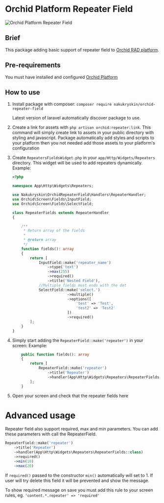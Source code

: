 # Orchid Platform Repeater Field

![Orchid Platform Repeater Field](https://user-images.githubusercontent.com/349293/51706442-7df0de00-202f-11e9-9a38-fd1a204c93bc.png)

## Brief
This package adding basic support of repeater field to [Orchid RAD platform](https://github.com/orchidsoftware/platform).

## Pre-requirements
You must have installed and configured [Orchid Platform](https://github.com/orchidsoftware/platform)

## How to use

1. Install package with composer: 
    `composer require nakukryskin/orchid-repeater-field`
    
    Latest version of laravel automatically discover package to use.
    
1. Create a link for assets with `php artisan orchid:repeater:link`. 
    This command will simply create link to assets in your public directory with styling and javascript.
    Package automatically add styles and scripts to your platform then you not needed add those assets to your platform's configuration
    
1. Create `RepeatersFieldsWidget.php` in your `app/Http/Widgets/Repeaters` directory. This widget will be used to add repeaters dynamically.
    Example:
    ```php
    <?php
    
    namespace App\Http\Widgets\Repeaters;
    
    use Nakukryskin\OrchidRepeaterField\Handlers\RepeaterHandler;
    use Orchid\Screen\Fields\InputField;
    use Orchid\Screen\Fields\SelectField;
    
    class RepeaterFields extends RepeaterHandler
    {
    
        /**
         * Return array of the fields
         *
         * @return array
         */
        function fields(): array
        {
            return [
                InputField::make('repeater_name')
                    ->type('text')
                    ->max(255)
                    ->required()
                    ->title('Nested Field'),
                //Multiple fields must ends with the dot 
                SelectField::make('select.')
                             ->multiple()
                             ->options([
                                 'test' => 'Test',
                                 'test2' => 'Test2'
                             ])
                             ->required()
            ];
        }
    }
    ```

1. Simply start adding the `RepeaterField::make('repeater')` in your screen:
    Example:
    ```php
        public function fields(): array
        {
            return [
                RepeaterField::make('repeater')
                    ->title('Repeater')
                    ->handler(App\Http\Widgets\Repeaters\RepeaterFields::class),
            ];
        }
    ```

1. Open your screen and check that the repeater fields here

# Advanced usage

Repeater field also support required, max and min parameters. You can add these parameters with call the RepeaterField.

```php
RepeaterField::make('repeater')
    ->title('Repeater')
    ->handler(App\Http\Widgets\Repeaters\RepeaterFields::class)
    ->required()
    ->min(10)
    ->max(20)
```

If `required()` passed to the constructor `min()` automatically will set to 1. If user will try delete this field it will be prevented and show the message.

To show required message on save you must add this rule to your screen rules, eg. `'content.*.repeater' => 'required'`